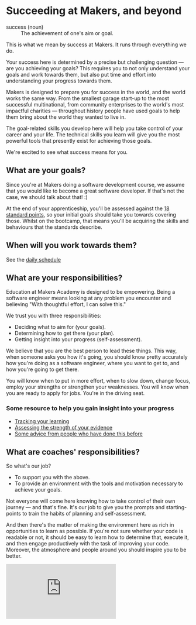 # Succeeding at Makers, and beyond

<dl>
  <dt>success (noun)</dt>
  <dd>The achievement of one's aim or goal.</dd>
</dl>

This is what we mean by success at Makers. It runs through everything we do.

Your success here is determined by a precise but challenging question — are you achieving your goals? This requires you to not only understand your goals and work towards them, but also put time and effort into understanding your progress towards them.

Makers is designed to prepare you for success in the world, and the world works the same way. From the smallest garage start-up to the most successful multinational, from community enterprises to the world's most impactful charities — throughout history people have used goals to help them bring about the world they wanted to live in.

The goal-related skills you develop here will help you take control of your career and your life. The technical skills you learn will give you the most powerful tools that presently exist for achieving those goals.

We're excited to see what success means for you.

## What are your goals?

Since you're at Makers doing a software development course, we assume that you would like to become a great software developer.  If that's not the case, we should talk about that! :)

At the end of your apprenticeship, you'll be assessed against the [18 standard points](https://airtable.com/shrTRRuegEe7fQ49t), so your initial goals should take you towards covering those.  Whilst on the bootcamp, that means you'll be acquiring the skills and behaviours that the standards describe.

## When will you work towards them?

See the [daily schedule](daily_schedule.md)

## What are your responsibilities?
Education at Makers Academy is designed to be empowering. Being a software engineer means looking at any problem you encounter and believing "With thoughtful effort, I can solve this."

We trust you with three responsibilities:

* Deciding what to aim for (your goals).
* Determining how to get there (your plan).
* Getting insight into your progress (self-assessment).

We believe that you are the best person to lead these things. This way, when someone asks you how it's going, you should know pretty accurately how you're doing as a software engineer, where you want to get to, and how you're going to get there.

You will know when to put in more effort, when to slow down, change focus, employ your strengths or strengthen your weaknesses. You will know when you are ready to apply for jobs. You're in the driving seat.

### Some resource to help you gain insight into your progress

* [Tracking your learning](./self_directed_learning/resources/tracking_your_learning.md)
* [Assessing the strength of your evidence](./self_directed_learning/resources/strength_of_evidence.md)
* [Some advice from people who have done this before](./self_directed_learning/resources/peer_advice_to_new_learners.md)

## What are coaches' responsibilities?
So what's our job?

* To support you with the above.
* To provide an environment with the tools and motivation necessary to achieve your goals.

Not everyone will come here knowing how to take control of their own journey — and that's fine. It's our job to give you the prompts and starting-points to train the habits of planning and self-assessment.

And then there's the matter of making the environment here as rich in opportunities to learn as possible. If you're not sure whether your code is readable or not, it should be easy to learn how to determine that, execute it, and then engage productively with the task of improving your code. Moreover, the atmosphere and people around you should inspire you to be better.

![Tracking pixel](https://githubanalytics.herokuapp.com/course/self_directed_apprentices/README.md)
